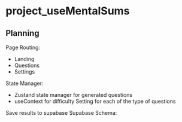 # project_useMentalSums

## Planning

Page Routing:

- Landing
- Questions
- Settings

State Manager:

- Zustand state manager for generated questions
- useContext for difficulty Setting for each of the type of questions

Save results to supabase
Supabase Schema:
